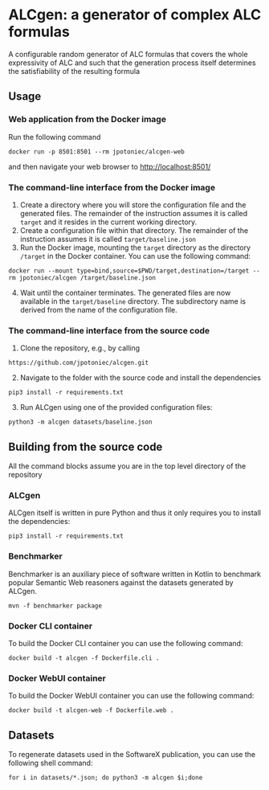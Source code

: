 # ALCgen: a generator of complex ALC formulas

A configurable random generator of ALC formulas that covers the whole expressivity of ALC and such that
the generation process itself determines the satisfiability of the resulting formula

## Usage

### Web application from the Docker image

Run the following command

```shell
docker run -p 8501:8501 --rm jpotoniec/alcgen-web
```

and then navigate your web browser to [http://localhost:8501/](http://localhost:8501/)

### The command-line interface from the Docker image

1. Create a directory where you will store the configuration file and the generated files. 
   The remainder of the instruction assumes it is called `target` and it resides in the current 
   working directory.
2. Create a configuration file within that directory. The remainder of the instruction assumes 
   it is called `target/baseline.json`
3. Run the Docker image, mounting the `target` directory as the directory `/target` in the Docker container.
   You can use the following command:
```shell
docker run --mount type=bind,source=$PWD/target,destination=/target --rm jpotoniec/alcgen /target/baseline.json
```
4. Wait until the container terminates. The generated files are now available in the `target/baseline` directory.
   The subdirectory name is derived from the name of the configuration file.


### The command-line interface from the source code

1. Clone the repository, e.g., by calling

```shell
https://github.com/jpotoniec/alcgen.git
```

2. Navigate to the folder with the source code and install the dependencies

```shell
pip3 install -r requirements.txt
```

3. Run ALCgen using one of the provided configuration files:

```shell
python3 -m alcgen datasets/baseline.json
```

## Building from the source code

All the command blocks assume you are in the top level directory of the repository

### ALCgen

ALCgen itself is written in pure Python and thus it only requires you to install the dependencies:

```shell
pip3 install -r requirements.txt
```

### Benchmarker

Benchmarker is an auxiliary piece of software written in Kotlin to benchmark popular Semantic Web reasoners
against the datasets generated by ALCgen.

```shell
mvn -f benchmarker package
```

### Docker CLI container

To build the Docker CLI container you can use the following command:

```shell
docker build -t alcgen -f Dockerfile.cli .
```

### Docker WebUI container

To build the Docker WebUI container you can use the following command:

```shell
docker build -t alcgen-web -f Dockerfile.web .
```

## Datasets

To regenerate datasets used in the SoftwareX publication, you can use the following shell command:

```shell
for i in datasets/*.json; do python3 -m alcgen $i;done
```
